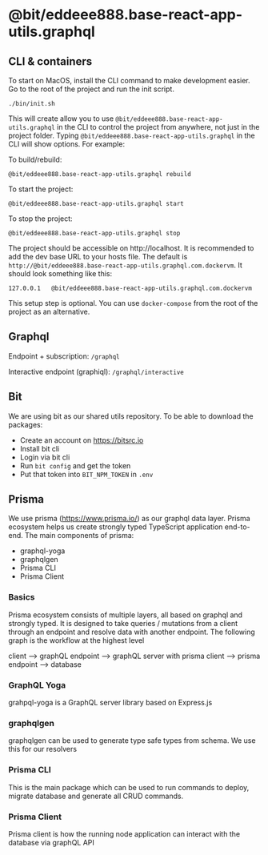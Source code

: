 # @bit/eddeee888.base-react-app-utils.graphql

## CLI & containers

To start on MacOS, install the CLI command to make development easier. Go to the root of the project and run the init script.

```
./bin/init.sh
```

This will create allow you to use `@bit/eddeee888.base-react-app-utils.graphql` in the CLI to control the project from anywhere, not just in the project folder. Typing `@bit/eddeee888.base-react-app-utils.graphql` in the CLI will show options. For example:

To build/rebuild:

```
@bit/eddeee888.base-react-app-utils.graphql rebuild
```

To start the project:

```
@bit/eddeee888.base-react-app-utils.graphql start
```

To stop the project:

```
@bit/eddeee888.base-react-app-utils.graphql stop
```

The project should be accessible on http://localhost. It is recommended to add the dev base URL to your hosts file. The default is `http://@bit/eddeee888.base-react-app-utils.graphql.com.dockervm`. It should look something like this:

```
127.0.0.1   @bit/eddeee888.base-react-app-utils.graphql.com.dockervm
```

This setup step is optional. You can use `docker-compose` from the root of the project as an alternative.

## Graphql

Endpoint + subscription: `/graphql`

Interactive endpoint (graphiql): `/graphql/interactive`

## Bit

We are using bit as our shared utils repository. To be able to download the packages:

- Create an account on https://bitsrc.io
- Install bit cli
- Login via bit cli
- Run `bit config` and get the token
- Put that token into `BIT_NPM_TOKEN` in `.env`

## Prisma

We use prisma (https://www.prisma.io/) as our graphql data layer. Prisma ecosystem helps us create strongly typed TypeScript application end-to-end. The main components of prisma:

- graphql-yoga
- graphqlgen
- Prisma CLI
- Prisma Client

### Basics

Prisma ecosystem consists of multiple layers, all based on graphql and strongly typed. It is designed to take queries / mutations from a client through an endpoint and resolve data with another endpoint. The following graph is the workflow at the highest level

client --> graphQL endpoint --> graphQL server with prisma client --> prisma endpoint --> database

### GraphQL Yoga

grahpql-yoga is a GraphQL server library based on Express.js

### graphqlgen

graphqlgen can be used to generate type safe types from schema. We use this for our resolvers

### Prisma CLI

This is the main package which can be used to run commands to deploy, migrate database and generate all CRUD commands.

### Prisma Client

Prisma client is how the running node application can interact with the database via graphQL API